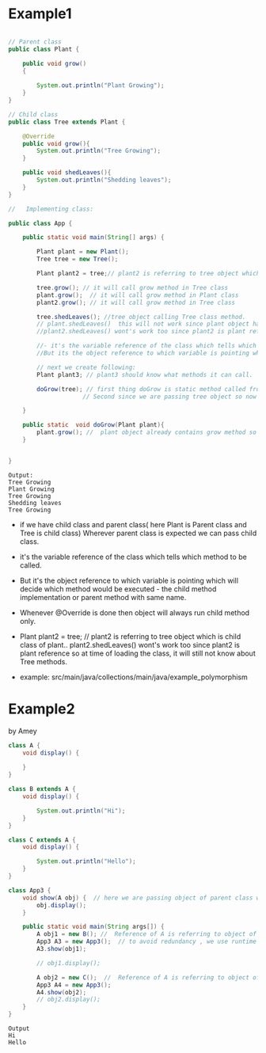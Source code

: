 
# Example1


```java

// Parent class
public class Plant {

    public void grow() 
    {
        
        System.out.println("Plant Growing");
    }
}

// Child class
public class Tree extends Plant {

    @Override
    public void grow(){
        System.out.println("Tree Growing");
    }

    public void shedLeaves(){
        System.out.println("Shedding leaves");
    }
}

//   Implementing class: 

public class App {

    public static void main(String[] args) {

        Plant plant = new Plant();
        Tree tree = new Tree();

        Plant plant2 = tree;// plant2 is referring to tree object which is child class of plant..

        tree.grow(); // it will call grow method in Tree class
        plant.grow();  // it will call grow method in Plant class
        plant2.grow(); // it will call grow method in Tree class

        tree.shedLeaves(); //tree object calling Tree class method.
        // plant.shedLeaves()  this will not work since plant object has no access to Tree method.
        //plant2.shedLeaves() wont's work too since plant2 is plant reference so at time of loading the class, it will still not know about Tree methods.

        //- it's the variable reference of the class which tells which method to be called.
        //But its the object reference to which variable is pointing which will decide which method would be executed - the child method implementation or parent method with same name.

        // next we create following:
        Plant plant3; // plant3 should know what methods it can call.

        doGrow(tree); // first thing doGrow is static method called from another static method so no object is needed. 
                     // Second since we are passing tree object so now it will invoke grow method of tree

    }

    public static  void doGrow(Plant plant){
        plant.grow(); //  plant object already contains grow method so we can call grow() method to it.
    }


}

```

```
Output:
Tree Growing
Plant Growing
Tree Growing
Shedding leaves
Tree Growing
```


- if we have child class and parent class( here Plant is Parent class and Tree is child class) Wherever parent class is expected we can pass child
  class.

- it's the variable reference of the class which tells which method to be called.
 
- But it's the object reference to which variable is pointing which will decide which method would be executed - the child method implementation or
  parent method with same name.
 
- Whenever @Override is done then object will always run child method only.

- Plant plant2 = tree; // plant2 is referring to tree object which is child class of plant.. plant2.shedLeaves() wont's work too since plant2 is plant
  reference so at time of loading the class, it will still not know about Tree methods. 

- example: src/main/java/collections/main/java/example_polymorphism


# Example2 
by Amey

```java
class A {
    void display() {
       
    }
}

class B extends A {
    void display() {

        System.out.println("Hi");
    }
}

class C extends A {
    void display() {

        System.out.println("Hello");
    }
}

class App3 {
    void show(A obj) {  // here we are passing object of parent class which will be used to call display method of impelmenting child class.
        obj.display();
    }

    public static void main(String args[]) {
        A obj1 = new B(); //  Reference of A is referring to object of child B at runtime , runtime polymorphism
        App3 A3 = new App3();  // to avoid redundancy , we use runtime polymorphism ==> to avoid multiple method overloading and we passing child class reference at runtime // we use runtime polynmorphisrm .
        A3.show(obj1);

        // obj1.display();

        A obj2 = new C();  //  Reference of A is referring to object of child C at runtime
        App3 A4 = new App3();
        A4.show(obj2);
        // obj2.display();
    }
}

```

```
Output
Hi
Hello
```

